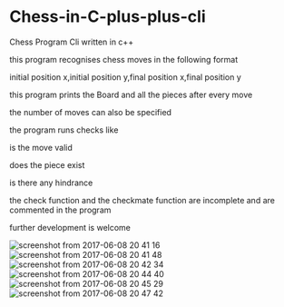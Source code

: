 # Chess-in-C-plus-plus-cli
Chess Program Cli written in c++

this program recognises chess moves in the following format 

 initial position x,initial position y,final position x,final position y
 
 this program prints the Board and all the pieces after every move
 
 the number of moves can also be specified
 
 the program runs checks like 
 
 is the move valid 
 
 does the piece exist
 
 is there any hindrance
 
 the check function and the checkmate function are incomplete and are commented in the program 
  
 further development is welcome
 
 
![screenshot from 2017-06-08 20 41 16](https://user-images.githubusercontent.com/28682735/26936482-745bc468-4c8c-11e7-9735-4a0340f82a47.png)
![screenshot from 2017-06-08 20 41 48](https://user-images.githubusercontent.com/28682735/26936484-749f758c-4c8c-11e7-8ffd-c6121902f4da.png)
![screenshot from 2017-06-08 20 42 34](https://user-images.githubusercontent.com/28682735/26936483-749d02ca-4c8c-11e7-9fb6-d0276cf85c1c.png)
![screenshot from 2017-06-08 20 44 40](https://user-images.githubusercontent.com/28682735/26936486-74a26bde-4c8c-11e7-9fee-27f978343456.png)
![screenshot from 2017-06-08 20 45 29](https://user-images.githubusercontent.com/28682735/26936487-74a48ff4-4c8c-11e7-96a3-a46ea2b353f5.png)
![screenshot from 2017-06-08 20 47 42](https://user-images.githubusercontent.com/28682735/26936485-74a0eb4c-4c8c-11e7-91b0-98e9786496d1.png)

